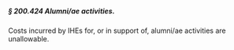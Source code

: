 ##### § 200.424 Alumni/ae activities. #####

Costs incurred by IHEs for, or in support of, alumni/ae activities are unallowable.